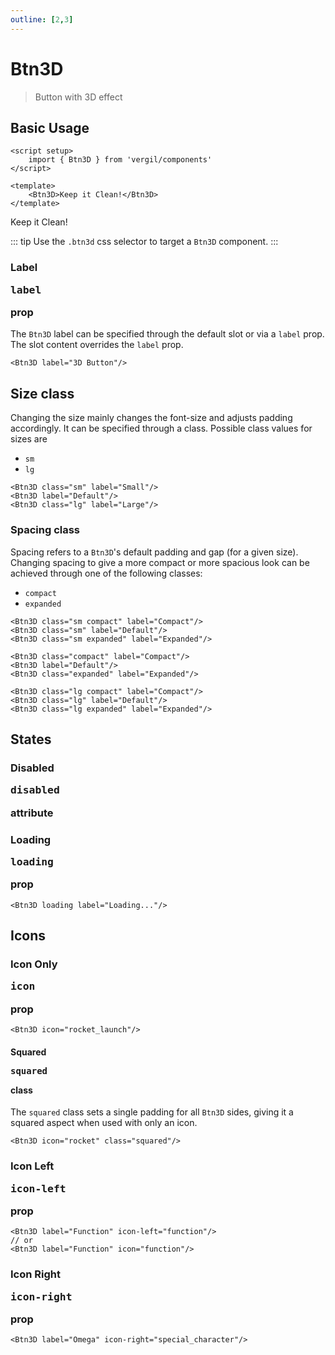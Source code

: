 ```yaml
---
outline: [2,3]
---
```


# Btn3D

> Button with 3D effect

<script setup>
    import { Btn3D } from 'vergil/components'
</script>

## Basic Usage

```vue
<script setup>
    import { Btn3D } from 'vergil/components'
</script>

<template>
    <Btn3D>Keep it Clean!</Btn3D>
</template>
```
<Demo>
    <Btn3D>Keep it Clean!</Btn3D>
</Demo>

::: tip
Use the `.btn3d` css selector to target a `Btn3D` component.
:::

### Label <Badge type="info"><pre>label</pre> prop</Badge>

The `Btn3D` label can be specified through the default slot or via a `label` prop. The slot content overrides the `label` prop.

```vue
<Btn3D label="3D Button"/>
```

## Size <Badge type="info">class</Badge>

Changing the size mainly changes the font-size and adjusts padding accordingly. It can be specified through a class. Possible class values for sizes are

- `sm`
- `lg`

```vue
<Btn3D class="sm" label="Small"/>
<Btn3D label="Default"/>
<Btn3D class="lg" label="Large"/>
```
<Demo>
    <Btn3D class="sm" label="Small"/>
    <Btn3D label="Default"/>
    <Btn3D class="lg" label="Large"/>
</Demo>

### Spacing <Badge type="info">class</Badge>

Spacing refers to a `Btn3D`'s default padding and gap (for a given size). Changing spacing to give a more compact or more spacious look can be achieved through one of the following classes:

- `compact`
- `expanded`

```vue
<Btn3D class="sm compact" label="Compact"/>
<Btn3D class="sm" label="Default"/>
<Btn3D class="sm expanded" label="Expanded"/>

<Btn3D class="compact" label="Compact"/>
<Btn3D label="Default"/>
<Btn3D class="expanded" label="Expanded"/>

<Btn3D class="lg compact" label="Compact"/>
<Btn3D class="lg" label="Default"/>
<Btn3D class="lg expanded" label="Expanded"/>
```

<Demo>
    <div class="col center">
        <div class="row center">
            <Btn3D class="sm compact" label="Compact"/>
            <Btn3D class="sm" label="Default"/>
            <Btn3D class="sm expanded" label="Expanded"/>
        </div>
        <div class="row center">
            <Btn3D class="compact" label="Compact"/>
            <Btn3D label="Default"/>
            <Btn3D class="expanded" label="Expanded"/>
        </div>
        <div class="row center">
            <Btn3D class="lg compact" label="Compact"/>
            <Btn3D class="lg" label="Default"/>
            <Btn3D class="lg expanded" label="Expanded"/>
        </div>
    </div>
</Demo>

## States

### Disabled <Badge type="info"><pre>disabled</pre> attribute</Badge>

<Demo>
    <Btn3D disabled label="Disabled"/>
</Demo>

### Loading <Badge type="info"><pre>loading</pre> prop</Badge>

```vue
<Btn3D loading label="Loading..."/>
```

<Demo>
    <Btn3D label="Loading..." loading/>
</Demo>

## Icons

### Icon Only <Badge type="info"><pre>icon</pre> prop</Badge>

```vue
<Btn3D icon="rocket_launch"/>
```

<Demo>
    <Btn3D icon="rocket_launch"/>
</Demo>

#### Squared <Badge type="info"><pre>squared</pre> class</Badge>

The `squared` class sets a single padding for all `Btn3D` sides, giving it a squared aspect when used with only an icon.

```vue
<Btn3D icon="rocket" class="squared"/>
```

<Demo>
    <Btn3D icon="rocket" class="squared"/>
</Demo>

<Demo>
    <div class="col center">
        <div class="row center">
            <Btn3D icon="rocket" class="squared sm compact"/>
            <Btn3D icon="rocket" class="squared sm"/>
            <Btn3D icon="rocket" class="squared sm expanded"/>
        </div>
        <div class="row center">
            <Btn3D icon="rocket" class="squared compact"/>
            <Btn3D icon="rocket" class="squared"/>
            <Btn3D icon="rocket" class="squared expanded"/>
        </div>
        <div class="row center">
            <Btn3D icon="rocket" class="squared lg compact"/>
            <Btn3D icon="rocket" class="squared lg"/>
            <Btn3D icon="rocket" class="squared lg expanded"/>
        </div>
    </div>
</Demo>


### Icon Left <Badge type="info"><pre>icon-left</pre> prop</Badge>

```vue
<Btn3D label="Function" icon-left="function"/>
// or
<Btn3D label="Function" icon="function"/>
```

<Demo>
    <Btn3D label="Function" icon-left="function"/>
</Demo>

<Demo>
    <div class="col center">
        <div class="row center">
            <Btn3D label="Function" icon-left="function" class="sm compact"/>
            <Btn3D label="Function" icon-left="function" class="sm"/>
            <Btn3D label="Function" icon-left="function" class="sm expanded"/>
        </div>
        <div class="row center">
            <Btn3D label="Function" icon-left="function" class="compact"/>
            <Btn3D label="Function" icon-left="function"/>
            <Btn3D label="Function" icon-left="function" class="expanded"/>
        </div>
        <div class="row center">
            <Btn3D label="Function" icon-left="function" class="lg compact"/>
            <Btn3D label="Function" icon-left="function" class="lg"/>
            <Btn3D label="Function" icon-left="function" class="lg expanded"/>
        </div>
    </div>
</Demo>

### Icon Right <Badge type="info"><pre>icon-right</pre> prop</Badge>

```vue
<Btn3D label="Omega" icon-right="special_character"/>
```

<Demo>
    <Btn3D label="Omega" icon-right="special_character"/>
</Demo>

<Demo>
    <div class="col center">
        <div class="row center">
            <Btn3D label="Omega" icon-right="special_character" class="sm compact"/>
            <Btn3D label="Omega" icon-right="special_character" class="sm"/>
            <Btn3D label="Omega" icon-right="special_character" class="sm expanded"/>
        </div>
        <div class="row center">
            <Btn3D label="Omega" icon-right="special_character" class="compact"/>
            <Btn3D label="Omega" icon-right="special_character"/>
            <Btn3D label="Omega" icon-right="special_character" class="expanded"/>
        </div>
        <div class="row center">
            <Btn3D label="Omega" icon-right="special_character" class="lg compact"/>
            <Btn3D label="Omega" icon-right="special_character" class="lg"/>
            <Btn3D label="Omega" icon-right="special_character" class="lg expanded"/>
        </div>
    </div>
</Demo>